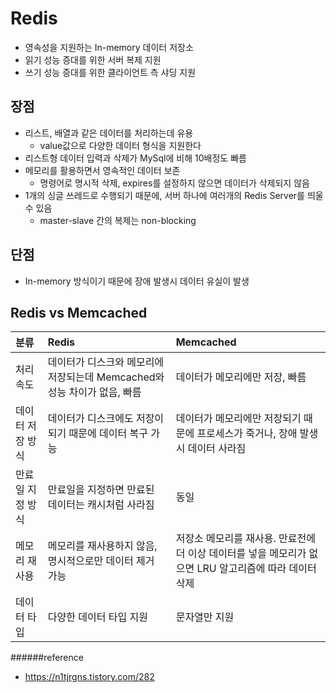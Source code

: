 # Redis
- 영속성을 지원하는 In-memory 데이터 저장소
- 읽기 성능 증대를 위한 서버 복제 지원
- 쓰기 성능 증대를 위한 클라이언트 측 샤딩 지원

## 장점
- 리스트, 배열과 같은 데이터를 처리하는데 유용
  - value값으로 다양한 데이터 형식을 지원한다
- 리스트형 데이터 입력과 삭제가 MySql에 비해 10배정도 빠름
- 메모리를 활용하면서 영속적인 데이터 보존
  - 명령어로 명시적 삭제, expires를 설정하지 않으면 데이터가 삭제되지 않음
- 1개의 싱글 쓰레드로 수행되기 때문에, 서버 하나에 여러개의 Redis Server를 띄울 수 있음
  - master-slave 간의 복제는 non-blocking

## 단점
- In-memory 방식이기 때문에 장애 발생시 데이터 유실이 발생

## Redis vs Memcached

|분류|Redis|Memcached|
|:-----|:----|:-----|
|처리속도|데이터가 디스크와 메모리에 저장되는데 Memcached와 성능 차이가 없음, 빠름|데이터가 메모리에만 저장, 빠름|
|데이터 저장 방식|데이터가 디스크에도 저장이 되기 때문에 데이터 복구 가능|데이터가 메모리에만 저장되기 때문에 프로세스가 죽거나, 장애 발생시 데이터 사라짐|
|만료일 지정 방식|만료일을 지정하면 만료된 데이터는 캐시처럼 사라짐	|동일|
|메모리 재사용|메모리를 재사용하지 않음, 명시적으로만 데이터 제거 가능|저장소 메모리를 재사용. 만료전에 더 이상 데이터를 넣을 메모리가 없으면 LRU 알고리즘에 따라 데이터 삭제|
|데이터 타입|다양한 데이터 타입 지원|문자열만 지원|




######reference
- https://n1tjrgns.tistory.com/282